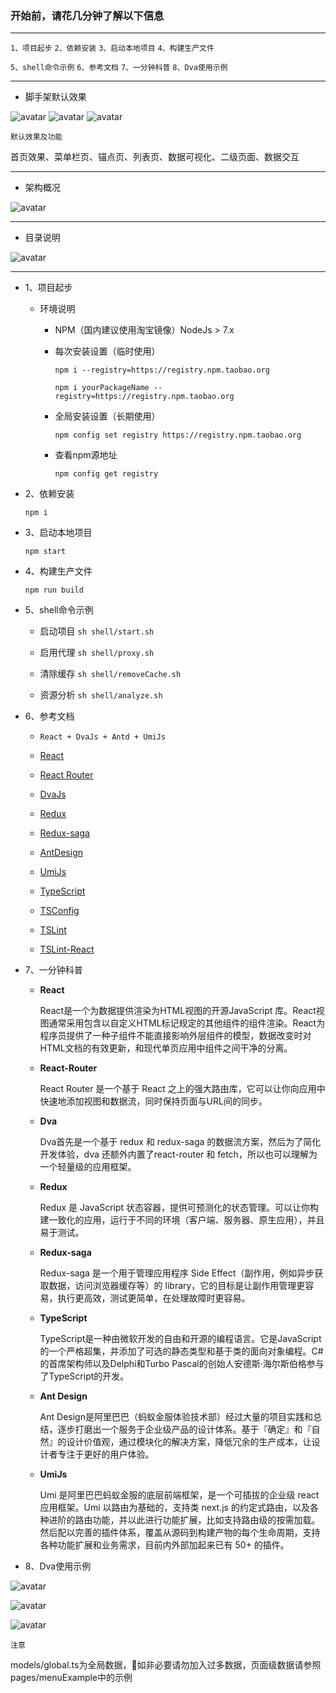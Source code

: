 ### 开始前，请花几分钟了解以下信息

---

`1、项目起步`  `2、依赖安装`  `3、启动本地项目`  `4、构建生产文件`

`5、shell命令示例`  `6、参考文档`  `7、一分钟科普`  `8、Dva使用示例`

---

* 脚手架默认效果

![avatar](doc/img/demo_1.jpg)
![avatar](doc/img/demo_2.png)
![avatar](doc/img/demo_3.png)

`默认效果及功能` 

首页效果、菜单栏页、锚点页、列表页、数据可视化、二级页面、数据交互

---

* 架构概况

![avatar](doc/img/arch.jpg)

---

* 目录说明

![avatar](doc/img/demo_doc_1.png)

---

* 1、项目起步

    * 环境说明
    
        * NPM（国内建议使用淘宝镜像）NodeJs > 7.x

        * 每次安装设置（临时使用）

            `npm i --registry=https://registry.npm.taobao.org`

            `npm i yourPackageName --registry=https://registry.npm.taobao.org`

        * 全局安装设置（长期使用）

            `npm config set registry https://registry.npm.taobao.org`

        * 查看npm源地址

            `npm config get registry`


* 2、依赖安装

    `npm i`


* 3、启动本地项目

    `npm start`


* 4、构建生产文件

    `npm run build`


* 5、shell命令示例

    * 启动项目 `sh shell/start.sh`

    * 启用代理 `sh shell/proxy.sh`

    * 清除缓存 `sh shell/removeCache.sh`

    * 资源分析 `sh shell/analyze.sh`


* 6、参考文档

    * `React + DvaJs + Antd + UmiJs`

    * [React](https://reactjs.org/)

    * [React Router](http://react-guide.github.io/react-router-cn/index.html)

    * [DvaJs](https://dvajs.com/guide/introduce-class.html)

    * [Redux](https://www.redux.org.cn/)

    * [Redux-saga](https://redux-saga-in-chinese.js.org/)

    * [AntDesign](https://ant.design/)

    * [UmiJs](https://umijs.org/zh/guide/)

    * [TypeScript](https://www.tslang.cn/)

    * [TSConfig](https://www.tslang.cn/docs/handbook/tsconfig-json.html)

    * [TSLint](https://palantir.github.io/tslint/usage/configuration/)

    * [TSLint-React](https://www.npmjs.com/package/tslint-react)


* 7、一分钟科普

    * **React**

        React是一个为数据提供渲染为HTML视图的开源JavaScript 库。React视图通常采用包含以自定义HTML标记规定的其他组件的组件渲染。React为程序员提供了一种子组件不能直接影响外层组件的模型，数据改变时对HTML文档的有效更新，和现代单页应用中组件之间干净的分离。

    * **React-Router**

        React Router 是一个基于 React 之上的强大路由库，它可以让你向应用中快速地添加视图和数据流，同时保持页面与URL间的同步。

    * **Dva**

        Dva首先是一个基于 redux 和 redux-saga 的数据流方案，然后为了简化开发体验，dva 还额外内置了react-router 和 fetch，所以也可以理解为一个轻量级的应用框架。

    * **Redux**

        Redux 是 JavaScript 状态容器，提供可预测化的状态管理。可以让你构建一致化的应用，运行于不同的环境（客户端、服务器、原生应用），并且易于测试。

    * **Redux-saga**

        Redux-saga 是一个用于管理应用程序 Side Effect（副作用，例如异步获取数据，访问浏览器缓存等）的 library，它的目标是让副作用管理更容易，执行更高效，测试更简单，在处理故障时更容易。

    * **TypeScript**

        TypeScript是一种由微软开发的自由和开源的编程语言。它是JavaScript的一个严格超集，并添加了可选的静态类型和基于类的面向对象编程。C#的首席架构师以及Delphi和Turbo Pascal的创始人安德斯·海尔斯伯格参与了TypeScript的开发。

    * **Ant Design**

        Ant Design是阿里巴巴（蚂蚁金服体验技术部）经过大量的项目实践和总结，逐步打磨出一个服务于企业级产品的设计体系。基于『确定』和『自然』的设计价值观，通过模块化的解决方案，降低冗余的生产成本，让设计者专注于更好的用户体验。

    * **UmiJs**

        Umi 是阿里巴巴蚂蚁金服的底层前端框架，是一个可插拔的企业级 react 应用框架。Umi 以路由为基础的，支持类 next.js 的约定式路由，以及各种进阶的路由功能，并以此进行功能扩展，比如支持路由级的按需加载。然后配以完善的插件体系，覆盖从源码到构建产物的每个生命周期，支持各种功能扩展和业务需求，目前内外部加起来已有 50+ 的插件。


* 8、Dva使用示例

![avatar](doc/img/demo_doc_dva_1.png)

![avatar](doc/img/demo_doc_dva_2.png)

![avatar](doc/img/demo_doc_dva_3.png)


`注意`

models/global.ts为全局数据，如非必要请勿加入过多数据，页面级数据请参照pages/menuExample中的示例

